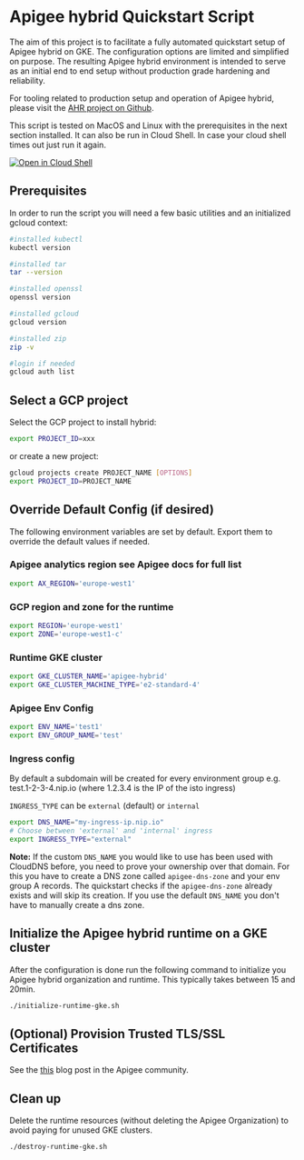 # Apigee hybrid Quickstart Script

The aim of this project is to facilitate a fully automated quickstart setup of
Apigee hybrid on GKE. The configuration options are limited and simplified on
purpose. The resulting Apigee hybrid environment is intended to serve as an
initial end to end setup without production grade hardening and reliability.

For tooling related to production setup and operation of Apigee hybrid, please
visit the [AHR project on Github](https://github.com/apigee/ahr).

This script is tested on MacOS and Linux with the prerequisites in the next
section installed. It can also be run in Cloud Shell. In case your cloud shell
times out just run it again.

[![Open in Cloud Shell](https://gstatic.com/cloudssh/images/open-btn.svg)](https://ssh.cloud.google.com/cloudshell/editor?cloudshell_git_repo=https://github.com/apigee/devrel&cloudshell_workspace=tools/hybrid-quickstart&cloudshell_tutorial=README.md)

## Prerequisites

In order to run the script you will need a few basic utilities and an
initialized gcloud context:

```bash
#installed kubectl
kubectl version

#installed tar
tar --version

#installed openssl
openssl version

#installed gcloud
gcloud version

#installed zip
zip -v

#login if needed
gcloud auth list
```

## Select a GCP project

Select the GCP project to install hybrid:

```sh
export PROJECT_ID=xxx
```

or create a new project:

```sh
gcloud projects create PROJECT_NAME [OPTIONS]
export PROJECT_ID=PROJECT_NAME
```

## Override Default Config (if desired)

The following environment variables are set by default.
Export them to override the default values if needed.

### Apigee analytics region see Apigee docs for full list

```sh
export AX_REGION='europe-west1'
```

### GCP region and zone for the runtime

```sh
export REGION='europe-west1'
export ZONE='europe-west1-c'
```

### Runtime GKE cluster

```sh
export GKE_CLUSTER_NAME='apigee-hybrid'
export GKE_CLUSTER_MACHINE_TYPE='e2-standard-4'
```

### Apigee Env Config

```sh
export ENV_NAME='test1'
export ENV_GROUP_NAME='test'
```

### Ingress config

By default a subdomain will be created for every environment group
e.g. test.1-2-3-4.nip.io (where 1.2.3.4 is the IP of the isto ingress)

`INGRESS_TYPE` can be `external` (default) or `internal`

```sh
export DNS_NAME="my-ingress-ip.nip.io"
# Choose between 'external' and 'internal' ingress
export INGRESS_TYPE="external"
```

**Note:** If the custom `DNS_NAME` you would like to use has been used with
CloudDNS before, you need to prove your ownership over that domain. For this
you have to create a DNS zone called `apigee-dns-zone` and your env group A
records. The quickstart checks if the `apigee-dns-zone` already exists and will
skip its creation.
If you use the default `DNS_NAME` you don't have to manually create a dns zone.

## Initialize the Apigee hybrid runtime on a GKE cluster

After the configuration is done run the following command to initialize you
Apigee hybrid organization and runtime. This typically takes between 15 and
20min.

```sh
./initialize-runtime-gke.sh
```

## (Optional) Provision Trusted TLS/SSL Certificates

See the [this](https://community.apigee.com/articles/86322/free-trusted-ssl-certificates-for-apigee-hybrid-in.html)
 blog post in the Apigee community.

## Clean up

Delete the runtime resources (without deleting the Apigee Organization) to avoid
paying for unused GKE clusters.

```sh
./destroy-runtime-gke.sh
```
